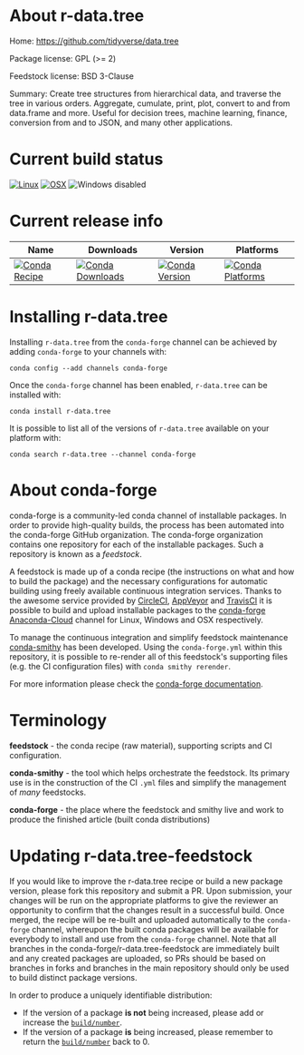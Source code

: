 About r-data.tree
=================

Home: https://github.com/tidyverse/data.tree

Package license: GPL (>= 2)

Feedstock license: BSD 3-Clause

Summary: Create tree structures from hierarchical data, and traverse the tree in various orders. Aggregate, cumulate, print, plot, convert to and from data.frame and more. Useful for decision trees, machine learning, finance, conversion from and to JSON, and many other applications.



Current build status
====================

[![Linux](https://img.shields.io/circleci/project/github/conda-forge/r-data.tree-feedstock/master.svg?label=Linux)](https://circleci.com/gh/conda-forge/r-data.tree-feedstock)
[![OSX](https://img.shields.io/travis/conda-forge/r-data.tree-feedstock/master.svg?label=macOS)](https://travis-ci.org/conda-forge/r-data.tree-feedstock)
![Windows disabled](https://img.shields.io/badge/Windows-disabled-lightgrey.svg)

Current release info
====================

| Name | Downloads | Version | Platforms |
| --- | --- | --- | --- |
| [![Conda Recipe](https://img.shields.io/badge/recipe-r--data.tree-green.svg)](https://anaconda.org/conda-forge/r-data.tree) | [![Conda Downloads](https://img.shields.io/conda/dn/conda-forge/r-data.tree.svg)](https://anaconda.org/conda-forge/r-data.tree) | [![Conda Version](https://img.shields.io/conda/vn/conda-forge/r-data.tree.svg)](https://anaconda.org/conda-forge/r-data.tree) | [![Conda Platforms](https://img.shields.io/conda/pn/conda-forge/r-data.tree.svg)](https://anaconda.org/conda-forge/r-data.tree) |

Installing r-data.tree
======================

Installing `r-data.tree` from the `conda-forge` channel can be achieved by adding `conda-forge` to your channels with:

```
conda config --add channels conda-forge
```

Once the `conda-forge` channel has been enabled, `r-data.tree` can be installed with:

```
conda install r-data.tree
```

It is possible to list all of the versions of `r-data.tree` available on your platform with:

```
conda search r-data.tree --channel conda-forge
```


About conda-forge
=================

conda-forge is a community-led conda channel of installable packages.
In order to provide high-quality builds, the process has been automated into the
conda-forge GitHub organization. The conda-forge organization contains one repository
for each of the installable packages. Such a repository is known as a *feedstock*.

A feedstock is made up of a conda recipe (the instructions on what and how to build
the package) and the necessary configurations for automatic building using freely
available continuous integration services. Thanks to the awesome service provided by
[CircleCI](https://circleci.com/), [AppVeyor](http://www.appveyor.com/)
and [TravisCI](https://travis-ci.org/) it is possible to build and upload installable
packages to the [conda-forge](https://anaconda.org/conda-forge)
[Anaconda-Cloud](http://docs.anaconda.org/) channel for Linux, Windows and OSX respectively.

To manage the continuous integration and simplify feedstock maintenance
[conda-smithy](http://github.com/conda-forge/conda-smithy) has been developed.
Using the ``conda-forge.yml`` within this repository, it is possible to re-render all of
this feedstock's supporting files (e.g. the CI configuration files) with ``conda smithy rerender``.

For more information please check the [conda-forge documentation](https://conda-forge.org/docs/).

Terminology
===========

**feedstock** - the conda recipe (raw material), supporting scripts and CI configuration.

**conda-smithy** - the tool which helps orchestrate the feedstock.
                   Its primary use is in the construction of the CI ``.yml`` files
                   and simplify the management of *many* feedstocks.

**conda-forge** - the place where the feedstock and smithy live and work to
                  produce the finished article (built conda distributions)


Updating r-data.tree-feedstock
==============================

If you would like to improve the r-data.tree recipe or build a new
package version, please fork this repository and submit a PR. Upon submission,
your changes will be run on the appropriate platforms to give the reviewer an
opportunity to confirm that the changes result in a successful build. Once
merged, the recipe will be re-built and uploaded automatically to the
`conda-forge` channel, whereupon the built conda packages will be available for
everybody to install and use from the `conda-forge` channel.
Note that all branches in the conda-forge/r-data.tree-feedstock are
immediately built and any created packages are uploaded, so PRs should be based
on branches in forks and branches in the main repository should only be used to
build distinct package versions.

In order to produce a uniquely identifiable distribution:
 * If the version of a package **is not** being increased, please add or increase
   the [``build/number``](http://conda.pydata.org/docs/building/meta-yaml.html#build-number-and-string).
 * If the version of a package **is** being increased, please remember to return
   the [``build/number``](http://conda.pydata.org/docs/building/meta-yaml.html#build-number-and-string)
   back to 0.